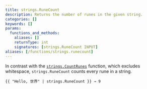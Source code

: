 ```yaml
---
title: strings.RuneCount
description: Returns the number of runes in the given string.
categories: []
keywords: []
params:
  functions_and_methods:
    aliases: []
    returnType: int
    signatures: [strings.RuneCount INPUT]
aliases: [/functions/strings.runecount]
---
```


In contrast with the [`strings.CountRunes`] function, which excludes whitespace, `strings.RuneCount` counts every rune in a string.

```go-html-template
{{ "Hello, 世界" | strings.RuneCount }} → 9
```

[`strings.CountRunes`]: /functions/strings/countrunes/
